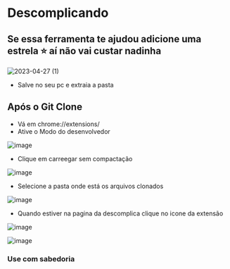 # Descomplicando

## Se essa ferramenta te ajudou adicione uma estrela ⭐ aí não vai custar nadinha


![2023-04-27 (1)](https://user-images.githubusercontent.com/78696750/235035319-5735883f-a72c-44f5-a13c-62cffb9eb517.png)
- Salve no seu pc e extraia a pasta

## Após o Git Clone
- Vá em chrome://extensions/
- Ative o Modo do desenvolvedor

![image](https://user-images.githubusercontent.com/78696750/235035515-8def1576-4745-470e-aa29-c18df4e6ccf1.png)

- Clique em carreegar sem compactação

![image](https://user-images.githubusercontent.com/78696750/235035558-a60a103d-1384-4ddf-b3b1-fc8cdef8206c.png)

- Selecione a pasta onde está os arquivos clonados

![image](https://user-images.githubusercontent.com/78696750/235035686-ba61e627-4108-4562-8e77-fc707eeaf9f5.png)

- Quando estiver na pagina da descomplica clique no icone da extensão

![image](https://user-images.githubusercontent.com/78696750/235035779-b25900e5-ceed-444c-b0b8-30fb7d63a800.png)

![image](https://user-images.githubusercontent.com/78696750/235035853-57dc0bf0-8321-48b1-acc2-d9e05c279088.png)

### Use com sabedoria
